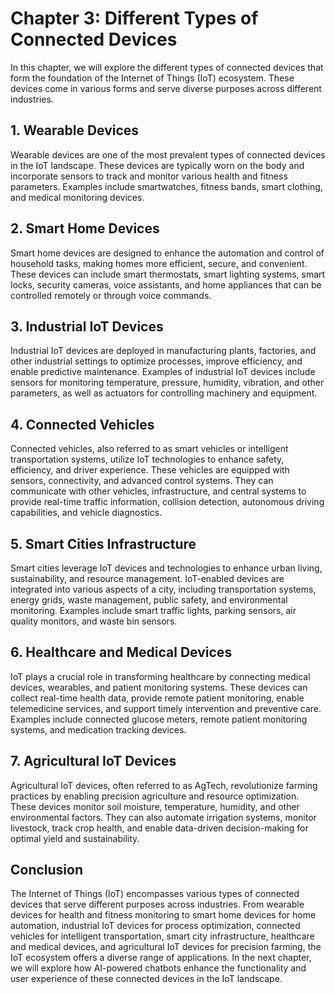 Chapter 3: Different Types of Connected Devices
===============================================

In this chapter, we will explore the different types of connected devices that form the foundation of the Internet of Things (IoT) ecosystem. These devices come in various forms and serve diverse purposes across different industries.

**1. Wearable Devices**
-----------------------

Wearable devices are one of the most prevalent types of connected devices in the IoT landscape. These devices are typically worn on the body and incorporate sensors to track and monitor various health and fitness parameters. Examples include smartwatches, fitness bands, smart clothing, and medical monitoring devices.

**2. Smart Home Devices**
-------------------------

Smart home devices are designed to enhance the automation and control of household tasks, making homes more efficient, secure, and convenient. These devices can include smart thermostats, smart lighting systems, smart locks, security cameras, voice assistants, and home appliances that can be controlled remotely or through voice commands.

**3. Industrial IoT Devices**
-----------------------------

Industrial IoT devices are deployed in manufacturing plants, factories, and other industrial settings to optimize processes, improve efficiency, and enable predictive maintenance. Examples of industrial IoT devices include sensors for monitoring temperature, pressure, humidity, vibration, and other parameters, as well as actuators for controlling machinery and equipment.

**4. Connected Vehicles**
-------------------------

Connected vehicles, also referred to as smart vehicles or intelligent transportation systems, utilize IoT technologies to enhance safety, efficiency, and driver experience. These vehicles are equipped with sensors, connectivity, and advanced control systems. They can communicate with other vehicles, infrastructure, and central systems to provide real-time traffic information, collision detection, autonomous driving capabilities, and vehicle diagnostics.

**5. Smart Cities Infrastructure**
----------------------------------

Smart cities leverage IoT devices and technologies to enhance urban living, sustainability, and resource management. IoT-enabled devices are integrated into various aspects of a city, including transportation systems, energy grids, waste management, public safety, and environmental monitoring. Examples include smart traffic lights, parking sensors, air quality monitors, and waste bin sensors.

**6. Healthcare and Medical Devices**
-------------------------------------

IoT plays a crucial role in transforming healthcare by connecting medical devices, wearables, and patient monitoring systems. These devices can collect real-time health data, provide remote patient monitoring, enable telemedicine services, and support timely intervention and preventive care. Examples include connected glucose meters, remote patient monitoring systems, and medication tracking devices.

**7. Agricultural IoT Devices**
-------------------------------

Agricultural IoT devices, often referred to as AgTech, revolutionize farming practices by enabling precision agriculture and resource optimization. These devices monitor soil moisture, temperature, humidity, and other environmental factors. They can also automate irrigation systems, monitor livestock, track crop health, and enable data-driven decision-making for optimal yield and sustainability.

**Conclusion**
--------------

The Internet of Things (IoT) encompasses various types of connected devices that serve different purposes across industries. From wearable devices for health and fitness monitoring to smart home devices for home automation, industrial IoT devices for process optimization, connected vehicles for intelligent transportation, smart city infrastructure, healthcare and medical devices, and agricultural IoT devices for precision farming, the IoT ecosystem offers a diverse range of applications. In the next chapter, we will explore how AI-powered chatbots enhance the functionality and user experience of these connected devices in the IoT landscape.
